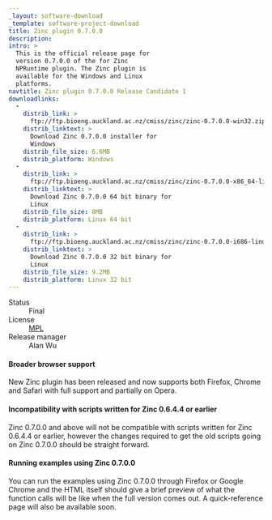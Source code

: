 ```yaml
---
_layout: software-download
_template: software-project-download
title: Zinc plugin 0.7.0.0
description:
intro: >
  This is the official release page for
  version 0.7.0.0 of the for Zinc
  NPRuntime plugin. The Zinc plugin is
  available for the Windows and Linux
  platforms.
navtitle: Zinc plugin 0.7.0.0 Release Candidate 1
downloadlinks:
  - 
    distrib_link: >
      ftp://ftp.bioeng.auckland.ac.nz/cmiss/zinc/zinc-0.7.0.0-win32.zip
    distrib_linktext: >
      Download Zinc 0.7.0.0 installer for
      Windows
    distrib_file_size: 6.6MB
    distrib_platform: Windows
  - 
    distrib_link: >
      ftp://ftp.bioeng.auckland.ac.nz/cmiss/zinc/zinc-0.7.0.0-x86_64-linux.tar.bz2
    distrib_linktext: >
      Download Zinc 0.7.0.0 64 bit binary for
      Linux
    distrib_file_size: 8MB
    distrib_platform: Linux 64 bit
  - 
    distrib_link: >
      ftp://ftp.bioeng.auckland.ac.nz/cmiss/zinc/zinc-0.7.0.0-i686-linux.tar.bz2
    distrib_linktext: >
      Download Zinc 0.7.0.0 32 bit binary for
      Linux
    distrib_file_size: 9.2MB
    distrib_platform: Linux 32 bit
---
```

<dl class="inline-display clearfix"> <dt>Status</dt> <dd>Final</dd> <dt>License</dt> <dd><a href="http://www.mozilla.org/MPL/" title="External link: Mozilla Public License.">MPL</a></dd> <dt>Release manager</dt> <dd>Alan Wu</dd> </dl>

#### Broader browser support

New Zinc plugin has been released and now supports both Firefox, Chrome and Safari with full support and partially on Opera.

#### Incompatibility with scripts written for Zinc 0.6.4.4 or earlier

Zinc 0.7.0.0 and above will not be compatible with scripts written for Zinc 0.6.4.4 or earlier, however the changes required to get the old scripts going on Zinc 0.7.0.0 should be straight forward.

#### Running examples using Zinc 0.7.0.0

You can run the examples using Zinc 0.7.0.0 through Firefox or Google Chrome and the HTML itself should give a brief preview of what the function calls will be like when the full version comes out. A quick-reference page will also be available soon.